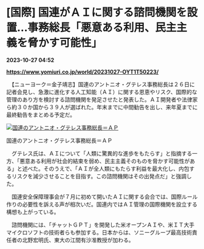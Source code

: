 # [国際] 国連がＡＩに関する諮問機関を設置…事務総長「悪意ある利用、民主主義を脅かす可能性」

**2023-10-27 04:52**

**https://www.yomiuri.co.jp/world/20231027-OYT1T50223/**

　【ニューヨーク＝金子靖志】国連のアントニオ・グテレス事務総長は２６日に記者会見し、急激に進化する人工知能（ＡＩ）に関する恩恵やリスク、国際的な管理のあり方を検討する諮問機関を発足させたと発表した。ＡＩ開発者や法律家ら約３０か国から３９人が選ばれた。年末までに中間勧告を出し、来年夏までに最終勧告をまとめる予定だ。

[![国連のアントニオ・グテレス事務総長＝ＡＰ](https://www.yomiuri.co.jp/media/2023/10/20231027-OYT1I50086-1.jpg)](https://www.yomiuri.co.jp/pluralphoto/20231027-OYT1I50086/)

国連のアントニオ・グテレス事務総長＝ＡＰ

　グテレス氏は、ＡＩについて「人類に驚異的な進歩をもたらす」と指摘する一方、「悪意ある利用が社会的結束を弱め、民主主義そのものを脅かす可能性がある」と述べた。そのうえで、「ＡＩが全人類にもたらす利益を最大化し、内包するリスクを減少させることを目指す。この諮問機関はその出発点だ」と強調した。

　国連安全保障理事会が７月に初めて開いたＡＩに関する会合では、国際ルール作りの必要性を訴える声が相次いだ。国連内ではＡＩ管理の国際機関を設立する構想も上がっている。

　諮問機関には、「チャットＧＰＴ」を開発した米オープンＡＩや、米ＩＴ大手マイクロソフトの技術者らも参加する。日本からは、ソニーグループ最高技術責任者の北野宏明氏、東大の江間有沙准教授が加わる。